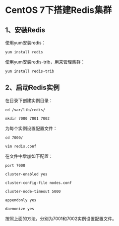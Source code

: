 # CentOS 7下搭建Redis集群

## 1、安装Redis

使用yum安装redis：

`yum install redis`

使用yum安装redis-trib，用来管理集群：

`yum install redis-trib`

## 2、启动Redis实例

在目录下创建实例目录：

`cd /var/lib/redis/`

`mkdir 7000 7001 7002`

为每个实例设置配置文件：

`cd 7000/`

`vim redis.conf`

在文件中增加如下配置：

`port 7000`

`cluster-enabled yes`

`cluster-config-file nodes.conf`

`cluster-node-timeout 5000`

`appendonly yes`

`daemonize yes`

按照上面的方法，分别为7001和7002实例设置配置文件。



